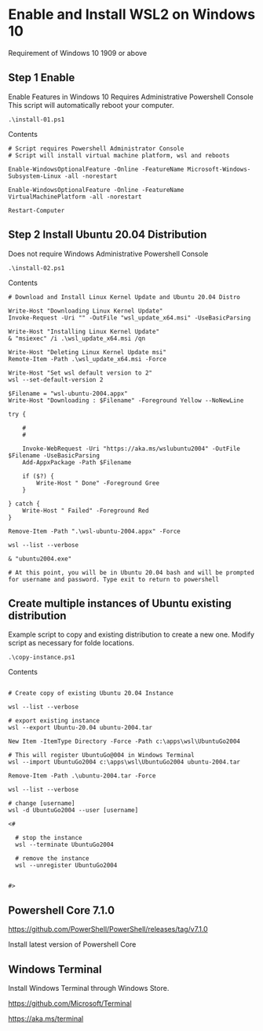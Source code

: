 # Enable and Install WSL2 on Windows 10

  Requirement of Windows 10 1909 or above

## Step 1 Enable 

  Enable Features in Windows 10
  Requires Administrative Powershell Console
  This script will automatically reboot your computer.

```
.\install-01.ps1
```
Contents
```
# Script requires Powershell Administrator Console
# Script will install virtual machine platform, wsl and reboots

Enable-WindowsOptionalFeature -Online -FeatureName Microsoft-Windows-Subsystem-Linux -all -norestart

Enable-WindowsOptionalFeature -Online -FeatureName VirtualMachinePlatform -all -norestart

Restart-Computer

```


## Step 2 Install Ubuntu 20.04 Distribution

  Does not require Windows Administrative Powershell Console

```
.\install-02.ps1
```

Contents
```
# Download and Install Linux Kernel Update and Ubuntu 20.04 Distro

Write-Host "Downloading Linux Kernel Update"
Invoke-Request -Uri "" -OutFile "wsl_update_x64.msi" -UseBasicParsing

Write-Host "Installing Linux Kernel Update"
& "msiexec" /i .\wsl_update_x64.msi /qn

Write-Host "Deleting Linux Kernel Update msi"
Remote-Item -Path .\wsl_update_x64.msi -Force

Write-Host "Set wsl default version to 2"
wsl --set-default-version 2

$Filename = "wsl-ubuntu-2004.appx"
Write-Host "Downloading : $Filename" -Foreground Yellow --NoNewLine

try {

    #
    #

    Invoke-WebRequest -Uri "https://aka.ms/wslubuntu2004" -OutFile $Filename -UseBasicParsing
    Add-AppxPackage -Path $Filename

    if ($?) {
        Write-Host " Done" -Foreground Gree
    }

} catch {
    Write-Host " Failed" -Foreground Red
}

Remove-Item -Path ".\wsl-ubuntu-2004.appx" -Force

wsl --list --verbose

& "ubuntu2004.exe"

# At this point, you will be in Ubuntu 20.04 bash and will be prompted for username and password. Type exit to return to powershell

```

## Create multiple instances of Ubuntu existing distribution

  Example script to copy and existing distribution to create a new one.
  Modify script as necessary for folde locations.

```
.\copy-instance.ps1
```
Contents

```

# Create copy of existing Ubuntu 20.04 Instance

wsl --list --verbose

# export existing instance
wsl --export Ubuntu-20.04 ubuntu-2004.tar

New Item -ItemType Directory -Force -Path c:\apps\wsl\UbuntuGo2004

# This will register UbuntuGo@004 in Windows Terminal
wsl --import UbuntuGo2004 c:\apps\wsl\UbuntuGo2004 ubuntu-2004.tar

Remove-Item -Path .\ubuntu-2004.tar -Force

wsl --list --verbose

# change [username]
wsl -d UbuntuGo2004 --user [username]

<#

  # stop the instance
  wsl --terminate UbuntuGo2004

  # remove the instance 
  wsl --unregister UbuntuGo2004


#>
```

## Powershell Core 7.1.0

https://github.com/PowerShell/PowerShell/releases/tag/v7.1.0

Install latest version of Powershell Core 

## Windows Terminal 

Install Windows Terminal through Windows Store.

https://github.com/Microsoft/Terminal

https://aka.ms/terminal




